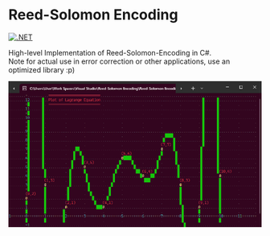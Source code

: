 # Reed-Solomon Encoding
[![.NET](https://github.com/CalebSerafin/Reed-Solomon-Encoding/actions/workflows/dotnet.yml/badge.svg?branch=master)](https://github.com/CalebSerafin/Reed-Solomon-Encoding/actions/workflows/dotnet.yml)

High-level Implementation of Reed-Solomon-Encoding in C#.<br/>
Note for actual use in error correction or other applications, use an optimized library :p)

![A Plot of a Lagrange Equation rendered to a console with character pixels.](./Docs/PlotOfLagrangeEquation.png)

